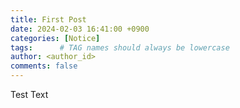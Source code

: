 ```yaml
---
title: First Post
date: 2024-02-03 16:41:00 +0900
categories: [Notice]
tags:      # TAG names should always be lowercase
author: <author_id>
comments: false
---
```

Test Text